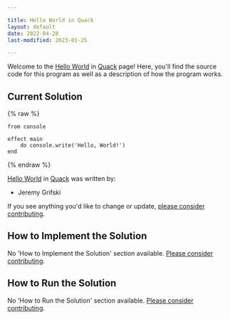 ```yaml
---

title: Hello World in Quack
layout: default
date: 2022-04-28
last-modified: 2023-01-25

---
```


Welcome to the [Hello World](https://sampleprograms.io/projects/hello-world) in [Quack](https://sampleprograms.io/languages/quack) page! Here, you'll find the source code for this program as well as a description of how the program works.

## Current Solution

{% raw %}

```quack
from console

effect main
    do console.write('Hello, World!')
end
```

{% endraw %}

[Hello World](https://sampleprograms.io/projects/hello-world) in [Quack](https://sampleprograms.io/languages/quack) was written by:

- Jeremy Grifski

If you see anything you'd like to change or update, [please consider contributing](https://github.com/TheRenegadeCoder/sample-programs).

## How to Implement the Solution

No 'How to Implement the Solution' section available. [Please consider contributing](https://github.com/TheRenegadeCoder/sample-programs-website).

## How to Run the Solution

No 'How to Run the Solution' section available. [Please consider contributing](https://github.com/TheRenegadeCoder/sample-programs-website).